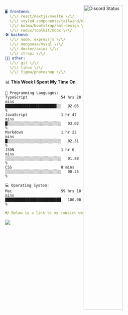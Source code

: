 
<a href="https://discord.com/users/279302975371870218" target="_blank">
    <img width="50%" align="right" alt="Discord Status" src="https://lanyard.cnrad.dev/api/279302975371870218?bg=161B22&borderRadius=5px%205px%200%200&hideTimestamp=true&idleMessage=Just%20chillin%27%20at%20the%20moment&animated=true">
</a>

```yaml
🖥️ frontend: 
  \/\/ react/nextjs/svelte \/\/
  \/\/ styled-components/tailwind/mui/
  \/\/ bulma/bootstrap/ant-design \/\/
  \/\/ redux/toolkit/mobx \/\/
🛠 backend: 
  \/\/ node, expressjs \/\/
  \/\/ mongoose/mysql \/\/
  \/\/ docker/axios \/\/
  \/\/ strapi \/\/
👨‍💻 other: 
  \/\/ git \/\/ 
  \/\/ linux \/\/
  \/\/ figma/photoshop \/\/
```
<!--START_SECTION:waka-->
📊 **This Week I Spent My Time On** 

```text
💬 Programming Languages: 
TypeScript               54 hrs 28 mins      ███████████████████████░░   92.05 % 
JavaScript               1 hr 47 mins        █░░░░░░░░░░░░░░░░░░░░░░░░   03.02 % 
Markdown                 1 hr 22 mins        █░░░░░░░░░░░░░░░░░░░░░░░░   02.31 % 
JSON                     1 hr 6 mins         ░░░░░░░░░░░░░░░░░░░░░░░░░   01.88 % 
CSS                      8 mins              ░░░░░░░░░░░░░░░░░░░░░░░░░   00.25 % 

💻 Operating System: 
Mac                      59 hrs 10 mins      █████████████████████████   100.00 % 
```


<!--END_SECTION:waka-->
```yaml
📭 Below is a link to my contact website 
```
<a href="https://mxns.xyz" target="_black"> <img src="https://img.shields.io/badge/website-161B22?style=for-the-badge&logo=About.me&logoColor=white"></img> <a/>
